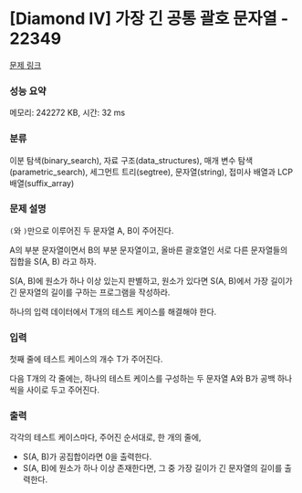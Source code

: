 # [Diamond IV] 가장 긴 공통 괄호 문자열 - 22349 

[문제 링크](https://www.acmicpc.net/problem/22349) 

### 성능 요약

메모리: 242272 KB, 시간: 32 ms

### 분류

이분 탐색(binary_search), 자료 구조(data_structures), 매개 변수 탐색(parametric_search), 세그먼트 트리(segtree), 문자열(string), 접미사 배열과 LCP 배열(suffix_array)

### 문제 설명

<p><code>(</code>와 <code>)</code>만으로 이루어진 두 문자열 A, B이 주어진다.</p>

<p>A의 부분 문자열이면서 B의 부분 문자열이고, 올바른 괄호열인 서로 다른 문자열들의 집합을 S(A, B) 라고 하자.</p>

<p>S(A, B)에 원소가 하나 이상 있는지 판별하고, 원소가 있다면 S(A, B)에서 가장 길이가 긴 문자열의 길이를 구하는 프로그램을 작성하라.</p>

<p>하나의 입력 데이터에서 T개의 테스트 케이스를 해결해야 한다.</p>

### 입력 

 <p>첫째 줄에 테스트 케이스의 개수 T가 주어진다.</p>

<p>다음 T개의 각 줄에는, 하나의 테스트 케이스를 구성하는 두 문자열 A와 B가 공백 하나씩을 사이로 두고 주어진다.</p>

### 출력 

 <p>각각의 테스트 케이스마다, 주어진 순서대로, 한 개의 줄에,</p>

<ul>
	<li>S(A, B)가 공집합이라면 0을 출력한다.</li>
	<li>S(A, B)에 원소가 하나 이상 존재한다면, 그 중 가장 길이가 긴 문자열의 길이를 출력한다.</li>
</ul>


